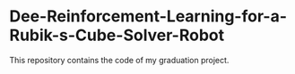 # Dee-Reinforcement-Learning-for-a-Rubik-s-Cube-Solver-Robot
This repository contains the code of my graduation project.
